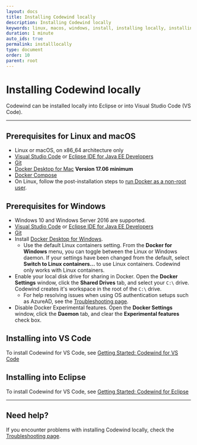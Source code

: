 ```yaml
---
layout: docs
title: Installing Codewind locally
description: Installing Codewind locally
keywords: linux, macos, windows, install, installing locally, installing linux, installing MacOS, installing Windows, Git, Docker Desktop, Docker Compose, start Codewind, license agreement, accept
duration: 1 minute
auto_ids: true
permalink: installlocally
type: document
order: 10
parent: root
---
```


# Installing Codewind locally

Codewind can be installed locally into Eclipse or into Visual Studio Code (VS Code).

***
## Prerequisites for Linux and macOS
* Linux or macOS, on x86_64 architecture only
* [Visual Studio Code](https://code.visualstudio.com/) or [Eclipse IDE for Java EE Developers](https://www.eclipse.org/downloads/packages/release/)
* [Git](https://git-scm.com/)
* [Docker Desktop for Mac](https://hub.docker.com/editions/community/docker-ce-desktop-mac) **Version 17.06 minimum**
* [Docker Compose](https://docs.docker.com/compose/install/)
* On Linux, follow the post-installation steps to [run Docker as a non-root user](https://docs.docker.com/engine/installation/linux/linux-postinstall/).

## Prerequisites for Windows
* Windows 10 and Windows Server 2016 are supported.
* [Visual Studio Code](https://code.visualstudio.com/) or [Eclipse IDE for Java EE Developers](https://www.eclipse.org/downloads/packages/release/)
* [Git](https://git-scm.com/)
* Install [Docker Desktop for Windows](https://hub.docker.com/editions/community/docker-ce-desktop-windows).
  * Use the default Linux containers setting. From the **Docker for Windows** menu, you can toggle between the Linux or Windows daemon. If your settings have been changed from the default, select **Switch to Linux containers...** to use Linux containers. Codewind only works with Linux containers.
* Enable your local disk drive for sharing in Docker. Open the **Docker Settings** window, click the **Shared Drives** tab, and select your `C:\` drive. Codewind creates it's workspace in the root of the `C:\` drive.
  * For help resolving issues when using OS authentication setups such as AzureAD, see the [Troubleshooting page](troubleshooting.html#docker-shared-drive-not-accepting-os-credentials-for-windows).
* Disable Docker Experimental features. Open the **Docker Settings** window, click the **Daemon** tab, and clear the **Experimental features** check box.

## Installing into VS Code

To install Codewind for VS Code, see [Getting Started: Codewind for VS Code](mdt-vsc-getting-started)

## Installing into Eclipse

To install Codewind for VS Code, see [Getting Started: Codewind for Eclipse](mdteclipsegettingstarted)

***
## Need help?
If you encounter problems with installing Codewind locally, check the [Troubleshooting page](troubleshooting.html#installing-codewind).
